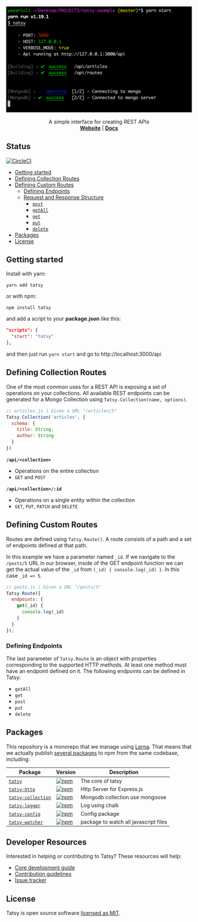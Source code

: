 <p align="center">
  <img src="screen.png" />
</p>

<p align="center">
  A simple interface for creating REST APIs
  <br>
  <a href="https://tatsy.js.org/"><strong>Website</strong></a> | <a href="https://tatsy.js.org/docs"><strong>Docs</strong></a>
</p>

## Status
[![CircleCI](https://circleci.com/gh/tsepeti/tatsy/tree/master.svg?style=svg)](https://circleci.com/gh/tsepeti/tatsy/tree/master)

<!-- START doctoc generated TOC please keep comment here to allow auto update -->
<!-- DON'T EDIT THIS SECTION, INSTEAD RE-RUN doctoc TO UPDATE -->


- [Getting started](#getting-started)
- [Defining Collection Routes](#defining-collection-routes)
- [Defining Custom Routes](#defining-custom-routes)
  - [Defining Endpoints](#defining-endpoints)
  - [Request and Response Structure](#request-and-response-structure)
    - [`post`](#post)
    - [`getAll`](#getall)
    - [`get`](#get)
    - [`put`](#put)
    - [`delete`](#delete)
- [Packages](#packages)
- [License](#license)

<!-- END doctoc generated TOC please keep comment here to allow auto update -->

## Getting started

Install with yarn:

    yarn add tatsy
  
or with npm:

    npm install tatsy

and add a script to your **package.json** like this:

```JSON
"scripts": {
  "start": "tatsy"
},
```

and then just run `yarn start` and go to http://localhost:3000/api

## Defining Collection Routes
One of the most common uses for a REST API is exposing a set of operations on your collections.
All available REST endpoints can be generated for a Mongo Collection using
`Tatsy.Collection(name, options)`.

```javascript
// articles.js | Given a URL "/articles/5"
Tatsy.Collection('articles', {
  schema: {
    title: String,
    author: String
  }
})
```

**`/api/<collection>`**
- Operations on the entire collection
-  `GET` and `POST`

**`/api/<collection>/:id`**
- Operations on a single entity within the collection
- `GET`, `PUT`, `PATCH` and `DELETE`

## Defining Custom Routes
Routes are defined using `Tatsy.Route()`. A route consists of a path and a set of endpoints
defined at that path.

In this example we have a parameter named `_id`. If we navigate to the `/posts/5` URL in our browser,
inside of the GET endpoint function we can get the actual value of the `_id` from
`(_id) { console.log(_id) }`. In this case `_id => 5`.

```javascript
// posts.js | Given a URL "/posts/5"
Tatsy.Route({
  endpoints: {
    get(_id) {
      console.log(_id)
    }
  }
});
```

### Defining Endpoints

The last parameter of `Tatsy.Route` is an object with properties corresponding to the supported
HTTP methods. At least one method must have an endpoint defined on it. The following endpoints can
be defined in Tatsy:
- `getAll`
- `get`
- `post`
- `put`
- `delete`

## Packages

This repository is a monorepo that we manage using [Lerna](https://github.com/lerna/lerna). That means that we actually publish [several packages](/packages) to npm from the same codebase, including:

| Package                                                | Version                                                                                                                             | Description                                                                         |
| ------------------------------------------------------ | ----------------------------------------------------------------------------------------------------------------------------------- | ----------------------------------------------------------------------------------- |
| [`tatsy`](/packages/tatsy)                             | [![npm](https://img.shields.io/npm/v/tatsy.svg?style=flat-square)](https://www.npmjs.com/package/tatsy)                             | The core of tatsy                                                                   |
| [`tatsy-http`](/packages/tatsy-http)                   | [![npm](https://img.shields.io/npm/v/tatsy-http.svg?style=flat-square)](https://www.npmjs.com/package/tatsy-http)                   | Http Server for Express.js                                                          |
| [`tatsy-collection`](/packages/tatsy-collection)       | [![npm](https://img.shields.io/npm/v/tatsy-collection.svg?style=flat-square)](https://www.npmjs.com/package/tatsy-collection)       | Mongodb collection use mongoose                                                     |
| [`tatsy-logger`](/packages/tatsy-logger)               | [![npm](https://img.shields.io/npm/v/tatsy-logger.svg?style=flat-square)](https://www.npmjs.com/package/tatsy-logger)               | Log using chalk                                                                     |
| [`tatsy-config`](/packages/tatsy-config)               | [![npm](https://img.shields.io/npm/v/tatsy-config.svg?style=flat-square)](https://www.npmjs.com/package/tatsy-config)               | Config package                                                                      |
| [`tatsy-watcher`](/packages/tatsy-watcher)             | [![npm](https://img.shields.io/npm/v/tatsy-watcher.svg?style=flat-square)](https://www.npmjs.com/package/tatsy-watcher)             | package to watch all javascript files                                               |
## Developer Resources

Interested in helping or contributing to Tatsy?  These resources will help:

* [Core development guide](DEVELOPMENT.md)
* [Contribution guidelines](CONTRIBUTING.md)
* [Issue tracker](https://github.com/tsepeti/tatsy/issues)

## License

Tatsy is open source software [licensed as MIT](LICENSE).
